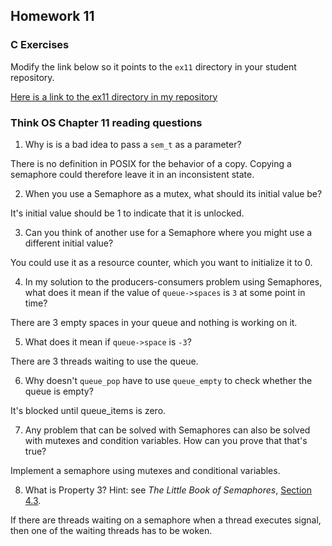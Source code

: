 ## Homework 11

### C Exercises

Modify the link below so it points to the `ex11` directory in your
student repository.

[Here is a link to the ex11 directory in my repository](https://github.com/adeaver/ExercisesInC/tree/master/exercises/ex11)

### Think OS Chapter 11 reading questions

1) Why is is a bad idea to pass a `sem_t` as a parameter?

There is no definition in POSIX for the behavior of a copy. Copying a semaphore could therefore leave it in an inconsistent state.

2) When you use a Semaphore as a mutex, what should its initial value be?

It's initial value should be 1 to indicate that it is unlocked.

3) Can you think of another use for a Semaphore where you might use a different initial value?

You could use it as a resource counter, which you want to initialize it to 0.

4) In my solution to the producers-consumers problem using Semaphores,
what does it mean if the value of `queue->spaces` is `3` at some point in time?

There are 3 empty spaces in your queue and nothing is working on it.

5) What does it mean if `queue->space` is `-3`?

There are 3 threads waiting to use the queue.

6) Why doesn't `queue_pop` have to use `queue_empty` to check whether the queue is empty?

It's blocked until queue_items is zero.

7) Any problem that can be solved with Semaphores can also be solved with mutexes and condition variables.
How can you prove that that's true?

Implement a semaphore using mutexes and conditional variables.

8) What is Property 3?  Hint: see *The Little Book of Semaphores*, 
[Section 4.3](http://greenteapress.com/semaphores/LittleBookOfSemaphores.pdf). 

If there are threads waiting on a semaphore when a
thread executes signal, then one of the waiting threads has to be
woken.


